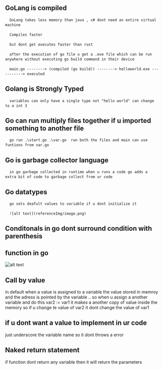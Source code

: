## GoLang is compiled

      GoLang takes less memory than java , c# dont need an entire virtual machine

      Compiles faster 

      but dont get executes faster than rust

      after the execution of go file u get a .exe file which can be run anywhere without executing go build command in their device

      main.go --------> (compiled (go build)) --------> helloworld.exe -----------> executed

## Golang is Strongly Typed
     
      variables can only have a single type not "hello world" can change to a int 3
      
## Go can run multiply files together if u imported something to another file

      go run .\start.go .\var.go  run both the files and main can use funtions from var.go

## Go is garbage collector language 

      in go garbage collected in runtime when u runs a code go adds a extra bit of code to garbage collect from ur code 

## Go datatypes
      
      go sets deafult values to variable if u dont initialize it

      ![alt text](referenceImg/image.png)

## Conditonals in go dont surround condition with parenthesis

## function in go
   
   ![alt text](referenceImg/image1.pngimage1.png)

## Call by value

   in default when a value is assigned to a variable the value stored in memroy and the adress is pointed by the variable ..
   so when u assign a another variable and do this var2 := var1 it makes a another copy of value inside the memory 
   so if u change te value of var2 it dont change the value of var1

## if u dont want a value to implement in ur code 

   just underscore the variable name so it dont throws a error

## Naked return statement 
   
   if function dont return any variable then it will return the parameters